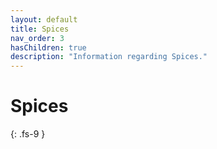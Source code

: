 ```yaml
---
layout: default
title: Spices
nav_order: 3
hasChildren: true
description: "Information regarding Spices."
---
```


# Spices
{: .fs-9 }